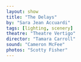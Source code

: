```yaml
---
layout: show
title: "The Delays"
by: "Sara Jean Accuardi"
tags: [lighting, scenery]
theatre: "Theatre Vertigo"
director: "Tamara Carroll"
sound: "Cameron McFee"
photos: "Scotty Fisher"
---
```

